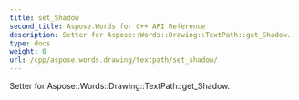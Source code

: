 ```yaml
---
title: set_Shadow
second_title: Aspose.Words for C++ API Reference
description: Setter for Aspose::Words::Drawing::TextPath::get_Shadow. 
type: docs
weight: 0
url: /cpp/aspose.words.drawing/textpath/set_shadow/
---
```


Setter for Aspose::Words::Drawing::TextPath::get_Shadow. 

